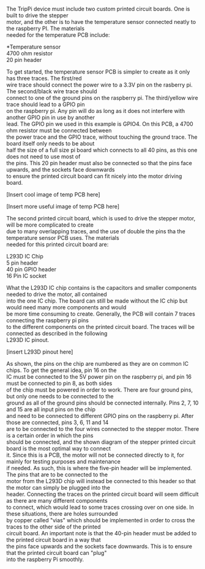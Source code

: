 The TripPi device must include two custom printed circuit boards. One is built to drive the stepper <br>
motor, and the other is to have the temperature sensor connected neatly to the raspberry PI. The materials <br>
needed for the temperature PCB include: <br>

*Temperature sensor <br>
4700 ohm resistor <br>
20 pin header <br>

To get started, the temperature sensor PCB is simpler to create as it only has three traces. The first/red <br>
wire trace should connect the power wire to a 3.3V pin on the rasberry pi. The second/black wire trace should <br>
connect to one of the ground pins on the raspberry pi. The third/yellow wire trace should lead to a GPIO pin <br>
on the raspberry pi. Any pin will do as long as it does not interfere with another GPIO pin in use by another <br>
lead. The GPIO pin we used in this example is GPIO4. On this PCB, a 4700 ohm resistor must be connected between <br>
the power trace and the GPIO trace, without touching the ground trace. The board itself only needs to be about <br>
half the size of a full size pi board which connects to all 40 pins, as this one does not need to use most of <br>
the pins. This 20 pin header must also be connected so that the pins face upwards, and the sockets face downwards<br> 
to ensure the printed circuit board can fit nicely into the motor driving board.<br>

[Insert cool image of temp PCB here]

[Insert more useful image of temp PCB here]

The second printed circuit board, which is used to drive the stepper motor, will be more complicated to create <br>
due to many overlapping traces, and the use of double the pins tha the temperature sensor PCB uses. The materials <br>
needed for this printed circuit board are: <br>

L293D IC Chip <br>
5 pin header <br>
40 pin GPIO header <br>
16 Pin IC socket <br>

What the L293D IC chip contains is the capacitors and smaller components needed to drive the motor, all contained <br>
into the one IC chip. The board can still be made without the IC chip but would need many more components and would <br>
be more time consuming to create. Generally, the PCB will contain 7 traces connecting the raspberry pi pins <br>
to the different components on the printed circuit board. The traces will be connected as described in the following <br>
L293D IC pinout. <br>

[insert L293D pinout here]


As shown, the pins on the chip are numbered as they are on common IC chips. To get the general idea, pin 16 on the <br>
IC must be connected to the 5V power pin on the raspberry pi, and pin 16 must be connected to pin 8, as both sides <br>
of the chip must be powered in order to work. There are four ground pins, but only one needs to be connected to the <br>
ground as all of the ground pins should be connected internally. Pins 2, 7, 10 and 15 are all input pins on the chip <br>
and need to be connected to different GPIO pins on the raspberry pi. After those are connected, pins 3, 6, 11 and 14 <br>
are to be connected to the four wires connected to the stepper motor. There is a certain order in which the pins <br>
should be connected, and the shown diagram  of the stepper printed circuit board is the most optimal way to connect <br>
it. Since this is a PCB, the motor will not be connected directly to it, for mainly for testing purposes and maintenance<br>
if needed. As such, this is where the five-pin header will be implemented. The pins that are to be connected to the <br>
motor from the L293D chip will instead be connected to this header so that the motor can simply be plugged into the <br>
header. Connecting the traces on the printed circuit board will seem difficult as there are many different components<br>
to connect, which would lead to some traces crossing over on one side. In these situations, there are holes surrounded<br>
by copper called "vias" which should be implemented in order to cross the traces to the other side of the printed<br>
circuit board. An important note is that the 40-pin header must be added to the printed circuit board in a way that <br>
the pins face upwards and the sockets face downwards. This is to ensure that the printed circuit board can "plug" <br>
into the raspberry Pi smoothly.
